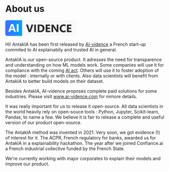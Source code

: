 # About us

<div style="text-align:left"><img src="img/AI-vidence.png" height="50"></div>

Hi! AntakIA has been first released by [AI-vidence](https://www.ai-vidence.com) a French start-up commited to AI explainabily and trusted AI in general.

AntakIA is our open-source product. It adresses the need for transparence and understanding on how ML models work. Some companies will use it for compliance with the coming [AI act](https://eur-lex.europa.eu/legal-content/FR/TXT/?uri=CELEX%3A52021PC0206). Others will use it to foster adoption of the model : internally or with clients. Also data scientists will benefit from AntakIA to better build models on their dataset.

Besides AntakIA, AI-vidence proposes complete paid solutions for some industries. Please visit www.ai-vidence.com for mmore details.

It was really important for us to release it open-source. All data scientists in the world heavily rely on open-souce tools : Python, Jupyter, Scikit-learn, Pandas, to name a few. We believe it is fair to release a complete and useful version of our product open-source.

The AntakIA method was invented in 2021. Very soon, we got evidence (!) of interest for it. The ACPR, French regulatory for banks, awarded us for AntakIA in a explainability hackathon. The year after we joined Confiance.ai a French industrial collective funded by the French State.

We're currently working with major corporates to explain their models and improve our product.